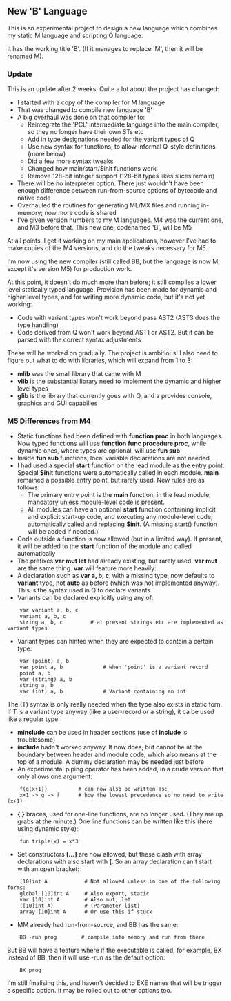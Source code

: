 ## New 'B' Language

This is an experimental project to design a new language which combines my static M language and scripting Q language.

It has the working title 'B'. (If it manages to replace 'M', then it will be renamed M).

### Update

This is an update after 2 weeks. Quite a lot about the project has changed:

* I started with a copy of the compiler for M language
* That was changed to compile new language 'B'
* A big overhaul was done on that compiler to:
  * Reintegrate the 'PCL' intermediate language into the main compiler, so they no longer have their own STs etc
  * Add in type designations needed for the variant types of Q
  * Use new syntax for functions, to allow informal Q-style definitions (more below)
  * Did a few more syntax tweaks
  * Changed how main/start/$init functions work
  * Remove 128-bit integer support (128-bit types likes slices remain)
* There will be no interpreter option. There just wouldn't have been enough difference between run-from-source options of bytecode and native code
* Overhauled the routines for generating ML/MX files and running in-memory; now more code is shared
* I've given version numbers to my M languages. M4 was the current one, and M3 before that. This new one, codenamed 'B', will be M5

At all points, I get it working on my main applications, however I've had to make copies of the M4 versions, and do the tweaks necessary for M5.

I'm now using the new compiler (still called BB, but the language is now M, except it's version M5) for production work.

At this point, it doesn't do much more than before; it still compiles a lower level statically typed language. Provision has been made for dynamic and higher level types, and for writing more dynamic code, but it's not yet working:

* Code with variant types won't work beyond pass AST2 (AST3 does the type handling)
* Code derived from Q won't work beyond AST1 or AST2. But it can be parsed with the correct syntax adjustments

These will be worked on gradually. The project is ambitious! I also need to figure out what to do with libraries, which will expand from 1 to 3:

* **mlib** was the small library that came with M
* **vlib** is the substantial library need to implement the dynamic and higher level types
* **glib** is the library that currently goes with Q, and a provides console, graphics and GUI capabilies

### M5 Differences from M4

* Static functions had been defined with **function proc** in both languages. Now typed functions will use **function func procedure proc**, while dynamic ones, where types are optional, will use **fun sub**
* Inside **fun sub** functions, local variable declarations are not needed
* I had used a special **start** function on the lead module as the entry point. Special **$init** functions were automatically called in each module. **main** remained a possible entry point, but rarely used. New rules are as follows:
  * The primary entry point is the **main** function, in the lead module, mandatory unless module-level code is present.
  * All modules can have an optional **start** function containing implicit and explicit start-up code, and executing any module-level code, automatically called and replacing **$init**. (A missing start() function will be added if needed.)
* Code outside a function is now allowed (but in a limited way). If present, it will be added to the **start** function of the module and called automatically
* The prefixes **var mut let** had already existing, but rarely used. **var mut** are the same thing. **var** will feature more heavily:
* A declaration such as **var a, b, c**, with a missing type, now defaults to **variant** type, not **auto** as before (which was not implemented anyway). This is the syntax used in Q to declare variants
* Variants can be declared explicitly using any of:
```
    var variant a, b, c
    variant a, b, c
    string a, b, c         # at present strings etc are implemented as variant types
```
* Variant types can hinted when they are expected to contain a certain type:
```
    var (point) a, b
    var point a, b             # when 'point' is a variant record
    point a, b
    var (string) a, b
    string a, b
    var (int) a, b             # Variant containing an int
```
The (T) syntax is only really needed when the type also exists in static forn. If T is a variant type anyway (like a user-record or a string), it ca be used like a regular type
* **minclude** can be used in header sections (use of **include** is troublesome)
* **include** hadn't worked anyway. It now does, but cannot be at the boundary between header and module code, which also means at the top of a module. A dummy declaration may be needed just before
* An experimental piping operator has been added, in a crude version that only allows one argument:
```
    f(g(x+1))          # can now also be written as:
    x+1 -> g -> f      # how the lowest precedence so no need to write (x+1)
```
* **{ }** braces, used for one-line functions, are no longer used. (They are up grabs at the minute.) One line functions can be written like this (here using dynamic style):
```
    fun triple(x) = x*3
```
* Set constructors **\[...\]** are now allowed, but these clash with array declarations with also start with **\[**. So an array declaration can't start with an open bracket:
```
    [10]int A            # Not allowed unless in one of the following forms:
    global [10]int A     # Also export, static 
    var [10]int A        # Also mut, let
    ([10]int A)          # (Parameter list)
    array [10]int A      # Or use this if stuck
``` 
* MM already had run-from-source, and BB has the same:
```
    BB -run prog        # compile into memory and run from there
```
But BB will have a feature where if the executable is called, for example, BX instead of BB, then it will use -run as the default option:
```
    BX prog
```
I'm still finalising this, and haven't decided to EXE names that will be trigger a specific option. It may be rolled out to other options too.


